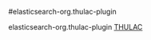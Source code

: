 #elasticsearch-org.thulac-plugin

elasticsearch-org.thulac-plugin
[THULAC](https://github.com/thunlp/THULAC-Java)